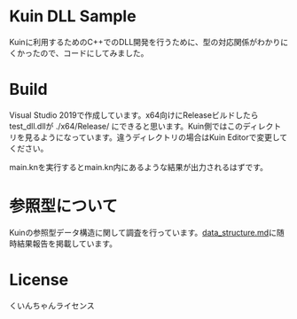 # Kuin DLL Sample
Kuinに利用するためのC++でのDLL開発を行うために、型の対応関係がわかりにくかったので、コードにしてみました。

# Build
Visual Studio 2019で作成しています。x64向けにReleaseビルドしたらtest_dll.dllが ./x64/Release/ にできると思います。Kuin側ではこのディレクトリを見るようになっています。違うディレクトリの場合はKuin Editorで変更してください。

main.knを実行するとmain.kn内にあるような結果が出力されるはずです。

# 参照型について
Kuinの参照型データ構造に関して調査を行っています。[data_structure.md](./data_structure.md)に随時結果報告を掲載しています。

# License
くいんちゃんライセンス
